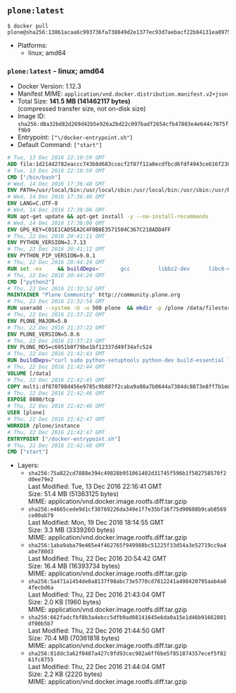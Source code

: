 ## `plone:latest`

```console
$ docker pull plone@sha256:13861acaa6c993736fa738849d2e1377ec93d7aebacf22b84131ea8975e77247
```

-	Platforms:
	-	linux; amd64

### `plone:latest` - linux; amd64

-	Docker Version: 1.12.3
-	Manifest MIME: `application/vnd.docker.distribution.manifest.v2+json`
-	Total Size: **141.5 MB (141462117 bytes)**  
	(compressed transfer size, not on-disk size)
-	Image ID: `sha256:d8a32bd82d269d42b5e926a2bd22c097badf2654cfb47803e4e644c7075ff9b9`
-	Entrypoint: `["\/docker-entrypoint.sh"]`
-	Default Command: `["start"]`

```dockerfile
# Tue, 13 Dec 2016 22:10:59 GMT
ADD file:1d214d2782eaccc743b8d683ccecf2f87f12a0ecdfbcd6fdf4943ce616f23870 in / 
# Tue, 13 Dec 2016 22:10:59 GMT
CMD ["/bin/bash"]
# Wed, 14 Dec 2016 17:36:48 GMT
ENV PATH=/usr/local/bin:/usr/local/sbin:/usr/local/bin:/usr/sbin:/usr/bin:/sbin:/bin
# Wed, 14 Dec 2016 17:36:48 GMT
ENV LANG=C.UTF-8
# Wed, 14 Dec 2016 17:38:06 GMT
RUN apt-get update && apt-get install -y --no-install-recommends 		ca-certificates 		libgdbm3 		libsqlite3-0 		libssl1.0.0 	&& rm -rf /var/lib/apt/lists/*
# Wed, 14 Dec 2016 17:38:06 GMT
ENV GPG_KEY=C01E1CAD5EA2C4F0B8E3571504C367C218ADD4FF
# Thu, 22 Dec 2016 20:41:11 GMT
ENV PYTHON_VERSION=2.7.13
# Thu, 22 Dec 2016 20:41:12 GMT
ENV PYTHON_PIP_VERSION=9.0.1
# Thu, 22 Dec 2016 20:44:24 GMT
RUN set -ex 	&& buildDeps=' 		gcc 		libbz2-dev 		libc6-dev 		libdb-dev 		libgdbm-dev 		libncurses-dev 		libreadline-dev 		libsqlite3-dev 		libssl-dev 		make 		tcl-dev 		tk-dev 		wget 		xz-utils 		zlib1g-dev 	' 	&& apt-get update && apt-get install -y $buildDeps --no-install-recommends && rm -rf /var/lib/apt/lists/* 		&& wget -O python.tar.xz "https://www.python.org/ftp/python/${PYTHON_VERSION%%[a-z]*}/Python-$PYTHON_VERSION.tar.xz" 	&& wget -O python.tar.xz.asc "https://www.python.org/ftp/python/${PYTHON_VERSION%%[a-z]*}/Python-$PYTHON_VERSION.tar.xz.asc" 	&& export GNUPGHOME="$(mktemp -d)" 	&& gpg --keyserver ha.pool.sks-keyservers.net --recv-keys "$GPG_KEY" 	&& gpg --batch --verify python.tar.xz.asc python.tar.xz 	&& rm -r "$GNUPGHOME" python.tar.xz.asc 	&& mkdir -p /usr/src/python 	&& tar -xJC /usr/src/python --strip-components=1 -f python.tar.xz 	&& rm python.tar.xz 		&& cd /usr/src/python 	&& ./configure 		--enable-shared 		--enable-unicode=ucs4 	&& make -j$(nproc) 	&& make install 	&& ldconfig 			&& wget -O /tmp/get-pip.py 'https://bootstrap.pypa.io/get-pip.py' 		&& python2 /tmp/get-pip.py "pip==$PYTHON_PIP_VERSION" 		&& rm /tmp/get-pip.py 	&& pip install --no-cache-dir --upgrade --force-reinstall "pip==$PYTHON_PIP_VERSION" 	&& [ "$(pip list |tac|tac| awk -F '[ ()]+' '$1 == "pip" { print $2; exit }')" = "$PYTHON_PIP_VERSION" ] 		&& find /usr/local -depth 		\( 			\( -type d -a -name test -o -name tests \) 			-o 			\( -type f -a -name '*.pyc' -o -name '*.pyo' \) 		\) -exec rm -rf '{}' + 	&& apt-get purge -y --auto-remove $buildDeps 	&& rm -rf /usr/src/python ~/.cache
# Thu, 22 Dec 2016 20:44:24 GMT
CMD ["python2"]
# Thu, 22 Dec 2016 21:32:52 GMT
MAINTAINER "Plone Community" http://community.plone.org
# Thu, 22 Dec 2016 21:32:54 GMT
RUN useradd --system -U -u 500 plone  && mkdir -p /plone /data/filestorage /data/blobstorage  && chown -R plone:plone /plone /data
# Thu, 22 Dec 2016 21:37:22 GMT
ENV PLONE_MAJOR=5.0
# Thu, 22 Dec 2016 21:37:22 GMT
ENV PLONE_VERSION=5.0.6
# Thu, 22 Dec 2016 21:37:23 GMT
ENV PLONE_MD5=c6951b0f79be1bf12337d49f34afc524
# Thu, 22 Dec 2016 21:42:43 GMT
RUN buildDeps="curl sudo python-setuptools python-dev build-essential libssl-dev libxml2-dev libxslt1-dev libbz2-dev libjpeg62-turbo-dev"  && runDeps="libxml2 libxslt1.1 libjpeg62 rsync"  && apt-get update  && apt-get install -y --no-install-recommends $buildDeps  && curl -o Plone.tgz -SL https://launchpad.net/plone/$PLONE_MAJOR/$PLONE_VERSION/+download/Plone-$PLONE_VERSION-UnifiedInstaller.tgz  && echo "$PLONE_MD5 Plone.tgz" | md5sum -c -  && tar -xzf Plone.tgz  && ./Plone-$PLONE_VERSION-UnifiedInstaller/install.sh       --password=admin       --daemon-user=plone       --owner=plone       --group=plone       --target=/plone       --instance=instance       --var=/data       none  && cd /plone/instance  && sed -i 's/parts =/parts =\n    zeoserver/g' buildout.cfg  && echo '\n[zeoserver]\n<= zeoserver_base\nrecipe = plone.recipe.zeoserver' >> buildout.cfg  && sudo -u plone bin/buildout  && chown -R plone:plone /plone /data  && rm -rf /Plone*  && SUDO_FORCE_REMOVE=yes apt-get purge -y --auto-remove $buildDeps  && apt-get install -y --no-install-recommends $runDeps  && rm -rf /var/lib/apt/lists/*  && rm -rf /plone/buildout-cache/downloads/*  && find /plone \( -type f -a -name '*.pyc' -o -name '*.pyo' \) -exec rm -rf '{}' +
# Thu, 22 Dec 2016 21:42:44 GMT
VOLUME [/data]
# Thu, 22 Dec 2016 21:42:45 GMT
COPY multi:df870708d456e9785c9b887f2caba9a08a7b0644a7384dc8873e8ff7b1eed3b4 in / 
# Thu, 22 Dec 2016 21:42:46 GMT
EXPOSE 8080/tcp
# Thu, 22 Dec 2016 21:42:46 GMT
USER [plone]
# Thu, 22 Dec 2016 21:42:47 GMT
WORKDIR /plone/instance
# Thu, 22 Dec 2016 21:42:47 GMT
ENTRYPOINT ["/docker-entrypoint.sh"]
# Thu, 22 Dec 2016 21:42:48 GMT
CMD ["start"]
```

-	Layers:
	-	`sha256:75a822cd7888e394c49828b951061402d31745f596b1f502758570f2d0ee79e2`  
		Last Modified: Tue, 13 Dec 2016 22:16:41 GMT  
		Size: 51.4 MB (51363125 bytes)  
		MIME: application/vnd.docker.image.rootfs.diff.tar.gzip
	-	`sha256:e4665cede9d1cf30769226da349e1f7e35bf16f75d90688b9cab8569ce00ab79`  
		Last Modified: Mon, 19 Dec 2016 18:14:55 GMT  
		Size: 3.3 MB (3339260 bytes)  
		MIME: application/vnd.docker.image.rootfs.diff.tar.gzip
	-	`sha256:1aba9aba79e465e4f462765f949988bc51225f33d54a3e52719cc9a4abe780d3`  
		Last Modified: Thu, 22 Dec 2016 20:54:42 GMT  
		Size: 16.4 MB (16393734 bytes)  
		MIME: application/vnd.docker.image.rootfs.diff.tar.gzip
	-	`sha256:5a471a1454de0a8137f98abc73e5770cd7812241a498420795aab4a04fecbd6a`  
		Last Modified: Thu, 22 Dec 2016 21:43:04 GMT  
		Size: 2.0 KB (1960 bytes)  
		MIME: application/vnd.docker.image.rootfs.diff.tar.gzip
	-	`sha256:662fadcfbf8b3a4ebcc5dfb9ad08141645e6da0a15e1d46b91662801df00b5b7`  
		Last Modified: Thu, 22 Dec 2016 21:44:50 GMT  
		Size: 70.4 MB (70361818 bytes)  
		MIME: application/vnd.docker.image.rootfs.diff.tar.gzip
	-	`sha256:81ddc3a62f0487a427c9fd93cec982a6ff6be5f851874357ecef5f8261fc8755`  
		Last Modified: Thu, 22 Dec 2016 21:44:04 GMT  
		Size: 2.2 KB (2220 bytes)  
		MIME: application/vnd.docker.image.rootfs.diff.tar.gzip

